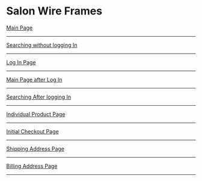 # Salon Wire Frames

[Main Page](MainPage.md)
<hr>

[Searching without logging In](SearchingWithoutLoggingIn.md)
<hr>

[Log In Page](LogInPage.md)
<hr>

[Main Page after Log In](MainPageAfterLogIn.md)
<hr>

[Searching After logging In](SearchingAfterLoggedIn.md)
<hr>

[Individual Product Page](IndividualProductPage.md)
<hr>

[Initial Checkout Page](InitialCheckoutPage.md)
<hr>

[Shipping Address Page](ShippingAddressPage.md)
<hr>

[Billing Address Page](BillingAddressPage.md)
<hr>
